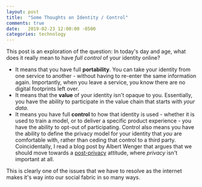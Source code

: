 ```yaml
---
layout: post
title:  "Some Thoughts on Identity / Control"
comments: true
date:   2019-02-23 12:00:00 -0500
categories: technology
---
```


This post is an exploration of the question: In today's day and age, what does it really mean to have _full control_ of your identity online?

* It means that you have full **portability**. You can take your identity from one service to another - without having to re-enter the same information again. Importantly, when you leave a service, you know there are no digital footprints left over.
* It means that the **value** of your identity isn't opaque to you. Essentially, you have the ability to participate in the value chain that starts with _your data_.
* It means you have full **control** to how that identity is used - whether it is used to train a model, or to deliver a specific product experience - you have the ability to opt-out of participating. Control also means you have the ability to define the privacy model for your identity that _you_ are comfortable with, rather than ceding that control to a third party. Coincidentally, I read a blog post by Albert Wenger that argues that we should move towards a [post-privacy](https://continuations.com/post/182899702695/world-after-capital-getting-over-privacy-finish) attitude, where _privacy_ isn't important at all.

This is clearly one of the issues that we have to resolve as the internet makes it's way into our social fabric in so many ways.